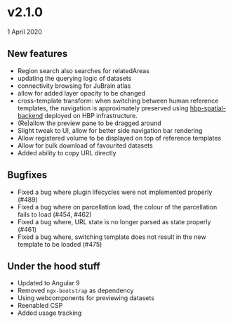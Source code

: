 # v2.1.0

1 April 2020

## New features

- Region search also searches for relatedAreas
- updating the querying logic of datasets
- connectivity browsing for JuBrain atlas
- allow for added layer opacity to be changed
- cross-template transform: when switching between human reference templates, the navigation is approximately preserved using [hbp-spatial-backend](https://github.com/HumanBrainProject/hbp-spatial-backend) deployed on HBP infrastructure.
- (Re)allow the preview pane to be dragged around
- Slight tweak to UI, allow for better side navigation bar rendering
- Allow registered volume to be displayed on top of reference templates
- Allow for bulk download of favourited datasets
- Added ability to copy URL directly

## Bugfixes

- Fixed a bug where plugin lifecycles were not implemented properly (#489)
- Fixed a bug where on parcellation load, the colour of the parcellation fails to load (#454, #462)
- Fixed a bug where, URL state is no longer parsed as state properly (#461)
- Fixed a bug where, switching template does not result in the new template to be loaded (#475)

## Under the hood stuff

- Updated to Angular 9 
- Removed `ngx-bootstrap` as dependency
- Using webcomponents for previewing datasets
- Reenabled CSP
- Added usage tracking
